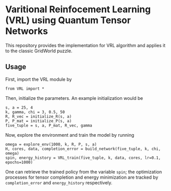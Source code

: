 # Varitional Reinfocement Learning (VRL) using Quantum Tensor Networks

This repository provides the implementation for VRL algorithm and applies it to the classic GridWorld puzzle.

## Usage

First, import the VRL module by
```
from VRL import *
```
Then, initialize the parameters.  An example initialization would be
```
s, a = 25, 4
k, gamma, chi = 3, 0.5, 50
R, R_vec = initialize_R(s, a)
P, P_mat = initialize_P(s, a)
five_tuple = s, a, P_mat, R_vec, gamma
```

Now, explore the environment and train the model by running
```
omega = explore_env(1000, k, R, P, s, a)
H, cores, data, completion_error = build_network(five_tuple, k, chi, omega)
spin, energy_history = VRL_train(five_tuple, k, data, cores, lr=0.1, epochs=1000)
```
One can retrieve the trained policy from the variable `spin`; the optimization processes for tensor completion and energy minimization are tracked by `completion_error` and `energy_history` respectively.

